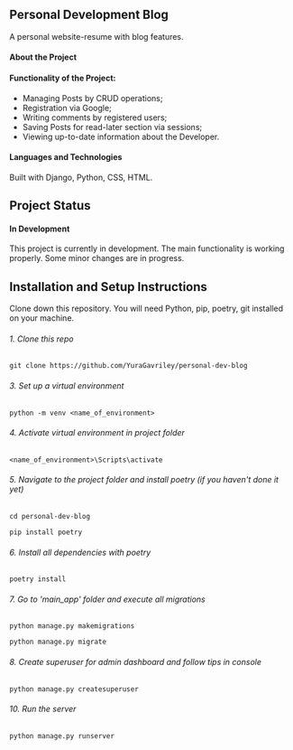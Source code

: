 ## Personal Development Blog

A personal website-resume with blog features.

#### About the Project

#### Functionality of the Project:

  - Managing Posts by CRUD operations;
  - Registration via Google;
  - Writing comments by registered users;
  - Saving Posts for read-later section via sessions;
  - Viewing up-to-date information about the Developer.

#### Languages and Technologies
Built with Django, Python, CSS, HTML.

## Project Status

#### In Development

This project is currently in development. The main functionality is working properly. Some minor changes are in progress.

## Installation and Setup Instructions

Clone down this repository. You will need Python, pip, poetry, git installed on your machine.

###### 1. Clone this repo

```git clone https://github.com/YuraGavriley/personal-dev-blog```

###### 3. Set up a virtual environment

```python -m venv <name_of_environment>```

###### 4. Activate virtual environment in project folder

```<name_of_environment>\Scripts\activate```

###### 5. Navigate to the project folder and install poetry (if you haven't done it yet)

```cd personal-dev-blog```

```pip install poetry```

###### 6. Install all dependencies with poetry

```poetry install```

###### 7. Go to 'main_app' folder and execute all migrations

```python manage.py makemigrations```

```python manage.py migrate```

###### 8. Create superuser for admin dashboard and follow tips in console

```python manage.py createsuperuser```

###### 10. Run the server

```python manage.py runserver```
